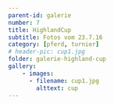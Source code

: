 ```yaml
---
parent-id: galerie
number: 7
title: HighlandCup
subtitle: Fotos vom 23.7.16
category: [pferd, turnier]
# header-pic: cup1.jpg
folder: galerie-highland-cup
gallery:
    - images:
      - filename: cup1.jpg
        alttext: cup
---
```

<!-- beschreibender Text hier -->

